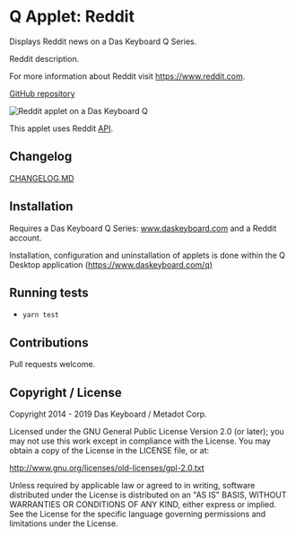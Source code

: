 # Q Applet: Reddit

Displays Reddit news on a Das Keyboard Q Series.

Reddit description.

For more information about Reddit visit <https://www.reddit.com>.

[GitHub repository](https://github.com/daskeyboard/daskeyboard-applet--reddit)

![Reddit applet on a Das Keyboard Q](assets/image.png "Das Keyboard Reddit applet")

This applet uses Reddit [API](https://github.com/reddit-archive/reddit/wiki/API).

## Changelog

[CHANGELOG.MD](CHANGELOG.md)

## Installation

Requires a Das Keyboard Q Series: www.daskeyboard.com and a Reddit account.

Installation, configuration and uninstallation of applets is done within
the Q Desktop application (<https://www.daskeyboard.com/q)>

## Running tests

- `yarn test`

## Contributions

Pull requests welcome.

## Copyright / License

Copyright 2014 - 2019 Das Keyboard / Metadot Corp.

Licensed under the GNU General Public License Version 2.0 (or later);
you may not use this work except in compliance with the License.
You may obtain a copy of the License in the LICENSE file, or at:

   <http://www.gnu.org/licenses/old-licenses/gpl-2.0.txt>

Unless required by applicable law or agreed to in writing, software
distributed under the License is distributed on an "AS IS" BASIS,
WITHOUT WARRANTIES OR CONDITIONS OF ANY KIND, either express or implied.
See the License for the specific language governing permissions and
limitations under the License.
